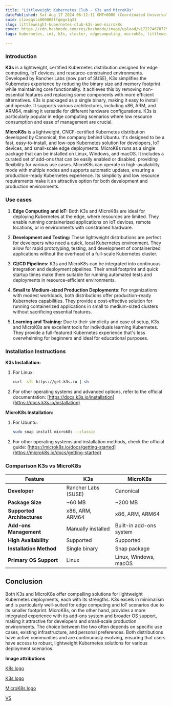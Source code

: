 ```yaml
---
title: "Littleweight Kubernetes Club - K3s and MicroK8s"
datePublished: Sat Aug 17 2024 06:12:11 GMT+0000 (Coordinated Universal Time)
cuid: clzxqqsla000008lfgmgx1q31
slug: littleweight-kubernetes-club-k3s-and-microk8s
cover: https://cdn.hashnode.com/res/hashnode/image/upload/v1722746787754/0574799c-fa0f-4656-9c46-61908f99605d.png
tags: kubernetes, iot, k3s, cluster, edgecomputing, microk8s, littleweight-k8s

---
```


### Introduction

**K3s** is a lightweight, certified Kubernetes distribution designed for edge computing, IoT devices, and resource-constrained environments. Developed by Rancher Labs (now part of SUSE), K3s simplifies the Kubernetes experience by reducing the binary size and memory footprint while maintaining core functionality. It achieves this by removing non-essential features and replacing some components with more efficient alternatives. K3s is packaged as a single binary, making it easy to install and operate. It supports various architectures, including x86, ARM, and ARM64, making it versatile for different hardware configurations. K3s is particularly popular in edge computing scenarios where low resource consumption and ease of management are crucial.

**MicroK8s** is a lightweight, CNCF-certified Kubernetes distribution developed by Canonical, the company behind Ubuntu. It's designed to be a fast, easy-to-install, and low-ops Kubernetes solution for developers, IoT devices, and small-scale edge deployments. MicroK8s runs as a single package that can be installed on Linux, Windows, and macOS. It includes a curated set of add-ons that can be easily enabled or disabled, providing flexibility for various use cases. MicroK8s can operate in high-availability mode with multiple nodes and supports automatic updates, ensuring a production-ready Kubernetes experience. Its simplicity and low resource requirements make it an attractive option for both development and production environments.

### Use cases

1. **Edge Computing and IoT:** Both K3s and MicroK8s are ideal for deploying Kubernetes at the edge, where resources are limited. They enable running containerized applications on IoT devices, remote locations, or in environments with constrained hardware.
    
2. **Development and Testing:** These lightweight distributions are perfect for developers who need a quick, local Kubernetes environment. They allow for rapid prototyping, testing, and development of containerized applications without the overhead of a full-scale Kubernetes cluster.
    
3. **CI/CD Pipelines:** K3s and MicroK8s can be integrated into continuous integration and deployment pipelines. Their small footprint and quick startup times make them suitable for running automated tests and deployments in resource-efficient environments.
    
4. **Small to Medium-sized Production Deployments**: For organizations with modest workloads, both distributions offer production-ready Kubernetes capabilities. They provide a cost-effective solution for running containerized applications in small to medium-sized clusters without sacrificing essential features.
    
5. **Learning and Training:** Due to their simplicity and ease of setup, K3s and MicroK8s are excellent tools for individuals learning Kubernetes. They provide a full-featured Kubernetes experience that's less overwhelming for beginners and ideal for educational purposes.
    

### Installation Instructions

**K3s Installation:**

1. For Linux:
    
    ```bash
    curl -sfL https://get.k3s.io | sh -
    ```
    
2. For other operating systems and advanced options, refer to the official documentation: [https://docs.k3s.io/installation](https://docs.k3s.io/installation)
    

**MicroK8s Installation:**

1. For Ubuntu:
    
    ```bash
    sudo snap install microk8s --classic
    ```
    
2. For other operating systems and installation methods, check the official guide: [https://microk8s.io/docs/getting-started](https://microk8s.io/docs/getting-started)
    

### Comparison K3s vs MicroK8s

| **Feature** | **K3s** | **MicroK8s** |
| --- | --- | --- |
| **Developer** | Rancher Labs (SUSE) | Canonical |
| **Package Size** | ~60 MB | ~200 MB |
| **Supported Architectures** | x86, ARM, ARM64 | x86, ARM, ARM64 |
| **Add-ons Management** | Manually installed | Built-in add-ons system |
| **High Availability** | Supported | Supported |
| **Installation Method** | Single binary | Snap package |
| **Primary OS Support** | Linux | Linux, Windows, macOS |

## Conclusion

Both K3s and MicroK8s offer compelling solutions for lightweight Kubernetes deployments, each with its strengths. K3s excels in minimalism and is particularly well-suited for edge computing and IoT scenarios due to its smaller footprint. MicroK8s, on the other hand, provides a more integrated experience with its add-ons system and broader OS support, making it attractive for developers and small-scale production environments. The choice between the two often depends on specific use cases, existing infrastructure, and personal preferences. Both distributions have active communities and are continuously evolving, ensuring that users have access to robust, lightweight Kubernetes solutions for various deployment scenarios.

**Image attributions**

[K8s logo](https://upload.wikimedia.org/wikipedia/commons/thumb/3/39/Kubernetes_logo_without_workmark.svg/617px-Kubernetes_logo_without_workmark.svg.png)

[K3s logo](https://encrypted-tbn0.gstatic.com/images?q=tbn:ANd9GcQIeQ8JoDF2MwHa3e-2USOrR9n5cIKpIp2l6JMoNGvsv4TLTFVk0OmGniwE2kxxKA7kM7Q&usqp=CAU)

[MicroK8s logo](https://repository-images.githubusercontent.com/132732601/e3882d80-e367-11e9-8177-a6d5ec3eaff3)

[VS](https://www.freepik.com/free-psd/gradient-versus-logo-template_206475511.htm#fromView=search&page=1&position=6&uuid=46df65fa-467b-48e9-96e0-06d0e08cfbc9)